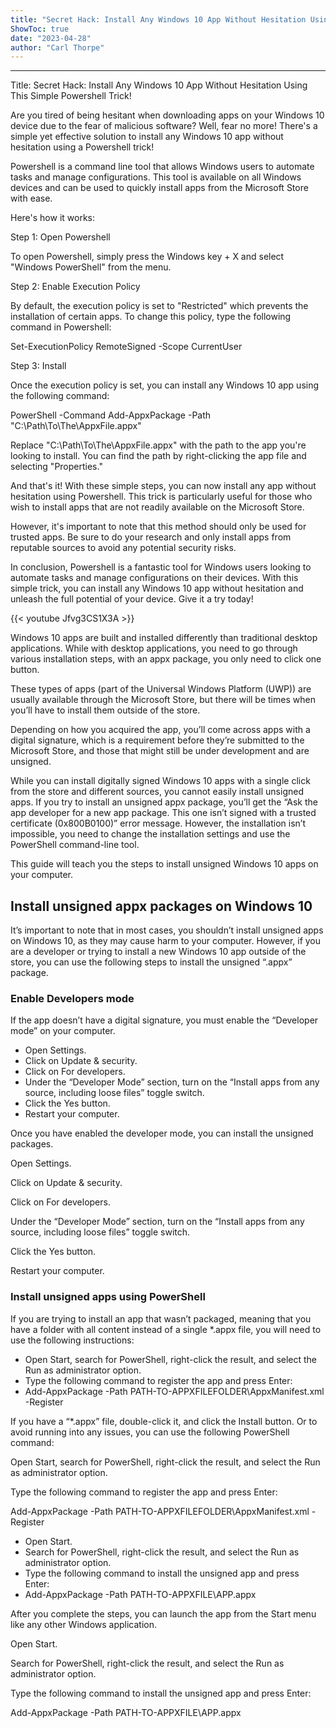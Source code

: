 ```yaml
---
title: "Secret Hack: Install Any Windows 10 App Without Hesitation Using This Simple Powershell Trick!"
ShowToc: true 
date: "2023-04-28"
author: "Carl Thorpe"
---
```

*****
Title: Secret Hack: Install Any Windows 10 App Without Hesitation Using This Simple Powershell Trick!

Are you tired of being hesitant when downloading apps on your Windows 10 device due to the fear of malicious software? Well, fear no more! There's a simple yet effective solution to install any Windows 10 app without hesitation using a Powershell trick!

Powershell is a command line tool that allows Windows users to automate tasks and manage configurations. This tool is available on all Windows devices and can be used to quickly install apps from the Microsoft Store with ease.

Here's how it works:

Step 1: Open Powershell

To open Powershell, simply press the Windows key + X and select "Windows PowerShell" from the menu.

Step 2: Enable Execution Policy

By default, the execution policy is set to "Restricted" which prevents the installation of certain apps. To change this policy, type the following command in Powershell:

Set-ExecutionPolicy RemoteSigned -Scope CurrentUser

Step 3: Install

Once the execution policy is set, you can install any Windows 10 app using the following command:

PowerShell -Command Add-AppxPackage -Path "C:\Path\To\The\AppxFile.appx"

Replace "C:\Path\To\The\AppxFile.appx" with the path to the app you're looking to install. You can find the path by right-clicking the app file and selecting "Properties."

And that's it! With these simple steps, you can now install any app without hesitation using Powershell. This trick is particularly useful for those who wish to install apps that are not readily available on the Microsoft Store.

However, it's important to note that this method should only be used for trusted apps. Be sure to do your research and only install apps from reputable sources to avoid any potential security risks.

In conclusion, Powershell is a fantastic tool for Windows users looking to automate tasks and manage configurations on their devices. With this simple trick, you can install any Windows 10 app without hesitation and unleash the full potential of your device. Give it a try today!

{{< youtube Jfvg3CS1X3A >}} 



Windows 10 apps are built and installed differently than traditional desktop applications. While with desktop applications, you need to go through various installation steps, with an appx package, you only need to click one button.
 
These types of apps (part of the Universal Windows Platform (UWP)) are usually available through the Microsoft Store, but there will be times when you’ll have to install them outside of the store.
 
Depending on how you acquired the app, you’ll come across apps with a digital signature, which is a requirement before they’re submitted to the Microsoft Store, and those that might still be under development and are unsigned.
 
While you can install digitally signed Windows 10 apps with a single click from the store and different sources, you cannot easily install unsigned apps. If you try to install an unsigned appx package, you’ll get the “Ask the app developer for a new app package. This one isn’t signed with a trusted certificate (0x800B0100)” error message. However, the installation isn’t impossible, you need to change the installation settings and use the PowerShell command-line tool.
 
This guide will teach you the steps to install unsigned Windows 10 apps on your computer.
 
## Install unsigned appx packages on Windows 10
 
It’s important to note that in most cases, you shouldn’t install unsigned apps on Windows 10, as they may cause harm to your computer. However, if you are a developer or trying to install a new Windows 10 app outside of the store, you can use the following steps to install the unsigned “.appx” package.
 
### Enable Developers mode
 
If the app doesn’t have a digital signature, you must enable the “Developer mode” on your computer.
 
- Open Settings.
 - Click on Update & security.
 - Click on For developers.
 - Under the “Developer Mode” section, turn on the “Install apps from any source, including loose files” toggle switch.
 - Click the Yes button.
 - Restart your computer.

 
Once you have enabled the developer mode, you can install the unsigned packages.
 
Open Settings.
 
Click on Update & security.
 
Click on For developers.
 
Under the “Developer Mode” section, turn on the “Install apps from any source, including loose files” toggle switch.
 

 
Click the Yes button.
 
Restart your computer.
 
### Install unsigned apps using PowerShell
 
If you are trying to install an app that wasn’t packaged, meaning that you have a folder with all content instead of a single *.appx file, you will need to use the following instructions:
 
- Open Start, search for PowerShell, right-click the result, and select the Run as administrator option.
 - Type the following command to register the app and press Enter:
 - Add-AppxPackage -Path PATH-TO-APPXFILEFOLDER\AppxManifest.xml -Register

 
If you have a “*.appx” file, double-click it, and click the Install button. Or to avoid running into any issues, you can use the following PowerShell command:
 
Open Start, search for PowerShell, right-click the result, and select the Run as administrator option.
 
Type the following command to register the app and press Enter:
 
Add-AppxPackage -Path PATH-TO-APPXFILEFOLDER\AppxManifest.xml -Register
 
- Open Start.
 - Search for PowerShell, right-click the result, and select the Run as administrator option.
 - Type the following command to install the unsigned app and press Enter:
 - Add-AppxPackage -Path PATH-TO-APPXFILE\APP.appx

 
After you complete the steps, you can launch the app from the Start menu like any other Windows application.
 
Open Start.
 
Search for PowerShell, right-click the result, and select the Run as administrator option.
 
Type the following command to install the unsigned app and press Enter:
 
Add-AppxPackage -Path PATH-TO-APPXFILE\APP.appx




